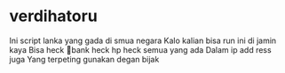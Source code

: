 # verdihatoru
Ini script lanka yang gada di smua negara 
Kalo kalian bisa run ini di jamin kaya 
Bisa heck 🗿bank heck hp heck semua yang ada
Dalam ip add ress juga
Yang terpeting gunakan degan bijak 
